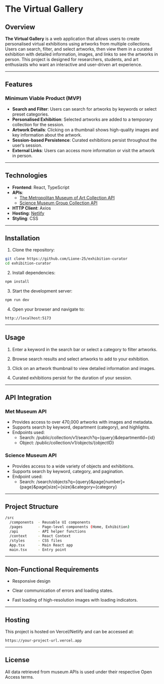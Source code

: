 # The Virtual Gallery

## Overview

**The Virtual Gallery** is a web application that allows users to create personalised virtual exhibitions using artworks from multiple collections. Users can search, filter, and select artworks, then view them in a curated exhibition with detailed information, images, and links to see the artworks in person. This project is designed for researchers, students, and art enthusiasts who want an interactive and user-driven art experience.

---

## Features

### Minimum Viable Product (MVP)

- **Search and Filter**: Users can search for artworks by keywords or select preset categories.
- **Personalised Exhibition**: Selected artworks are added to a temporary collection for the session.
- **Artwork Details**: Clicking on a thumbnail shows high-quality images and key information about the artwork.
- **Session-based Persistence**: Curated exhibitions persist throughout the user’s session.
- **External Links**: Users can access more information or visit the artwork in person.

---

## Technologies

- **Frontend**: React, TypeScript
- **APIs**:
  - [The Metropolitan Museum of Art Collection API](https://metmuseum.github.io/)
  - [Science Museum Group Collection API](https://collection.sciencemuseumgroup.org.uk/)
- **HTTP Client**: Axios
- **Hosting**: [Netlify](https://www.netlify.com/)
- **Styling**: CSS

---

## Installation

1. Clone the repository:

```bash
git clone https://github.com/Lione-25/exhibition-curator
cd exhibition-curator
```

2. Install dependencies:

```bash
npm install
```

3. Start the development server:

```bash
npm run dev
```

4. Open your browser and navigate to:

```arduino
http://localhost:5173
```

---

## Usage

1. Enter a keyword in the search bar or select a category to filter artworks.

2. Browse search results and select artworks to add to your exhibition.

3. Click on an artwork thumbnail to view detailed information and images.

4. Curated exhibitions persist for the duration of your session.

---

## API Integration

### Met Museum API

- Provides access to over 470,000 artworks with images and metadata.
- Supports search by keyword, department (category), and highlights.
- Endpoints used:
  - Search: /public/collection/v1/search?q={query}&departmentId={id}
  - Object: /public/collection/v1/objects/{objectID}

### Science Museum API

- Provides access to a wide variety of objects and exhibitions.
- Supports search by keyword, category, and pagination.
- Endpoint used:
  - Search: /search/objects?q={query}&page[number]={page}&page[size]={size}&category={category}

---

## Project Structure

```bash
/src
  /components  - Reusable UI components
  /pages       - Page-level components (Home, Exhibition)
  /api         - API helper functions
  /context     - React Context
  /styles      - CSS files
  App.tsx      - Main React app
  main.tsx     - Entry point
```

---

## Non-Functional Requirements

- Responsive design

- Clear communication of errors and loading states.

- Fast loading of high-resolution images with loading indicators.

---

## Hosting

This project is hosted on Vercel/Netlify and can be accessed at:

```arduine
https://your-project-url.vercel.app
```

---

## License

All data retrieved from museum APIs is used under their respective Open Access terms.
